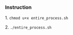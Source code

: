 <h3>Instruction</h3>
<p>
  1. <code>chmod u+x entire_process.sh</code>
</p>
<p>
    2. <code>./entire_process.sh</code>
</p>
